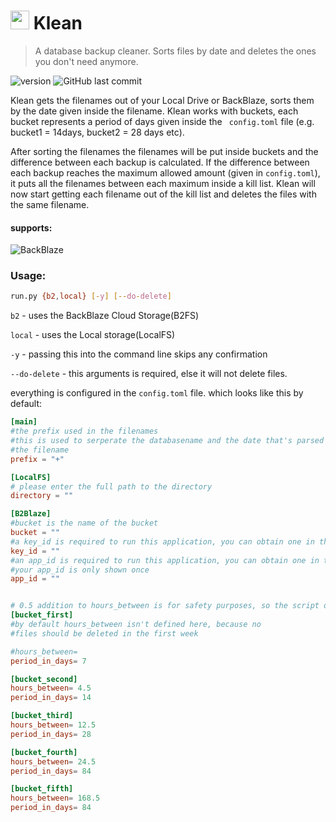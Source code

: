 # <img src='https://image.flaticon.com/icons/svg/660/660478.svg' width="30" height="30"> Klean

> A database backup cleaner. Sorts files by date and deletes the ones you don't need anymore. 

![version](https://img.shields.io/github/v/release/kevinkosterr/Klean?include_prereleases)
![GitHub last commit](https://img.shields.io/github/last-commit/kevinkosterr/Klean)

Klean gets the filenames out of your Local Drive or BackBlaze, sorts them by the date given inside the filename.  Klean works with buckets, each bucket represents a period of days given inside the ` config.toml` file (e.g. bucket1 = 14days, bucket2 = 28 days etc). 

After sorting the filenames the filenames will be put inside buckets and the difference between each backup is calculated. If the difference between each backup reaches the maximum allowed amount (given in `config.toml`), it puts all the filenames between each maximum inside a kill list. Klean will now start getting each filename out of the kill list and deletes the files with the same filename.

#### supports:

![BackBlaze](https://www.backblaze.com/pics/backblaze-logo.gif)
<br>

### Usage:

```bash
run.py {b2,local} [-y] [--do-delete]
```

`b2` - uses the BackBlaze Cloud Storage(B2FS)

`local` - uses the Local storage(LocalFS)

`-y` - passing this into the command line skips any confirmation

`--do-delete` - this arguments is required, else it will not delete files.

everything is configured in the `config.toml` file. which looks like this by default:

```toml
[main]
#the prefix used in the filenames
#this is used to serperate the databasename and the date that's parsed within
#the filename
prefix = "+"

[LocalFS]
# please enter the full path to the directory
directory = ""

[B2Blaze]
#bucket is the name of the bucket
bucket = ""
#a key_id is required to run this application, you can obtain one in the B2 portal
key_id = ""
#an app_id is required to run this application, you can obtain one in the B2 portal
#your app_id is only shown once
app_id = ""


# 0.5 addition to hours_between is for safety purposes, so the script doesn't accidentally delete wrong files.
[bucket_first]
#by default hours_between isn't defined here, because no
#files should be deleted in the first week

#hours_between=
period_in_days= 7

[bucket_second]
hours_between= 4.5
period_in_days= 14

[bucket_third]
hours_between= 12.5
period_in_days= 28

[bucket_fourth]
hours_between= 24.5
period_in_days= 84

[bucket_fifth]
hours_between= 168.5
period_in_days= 84
```

